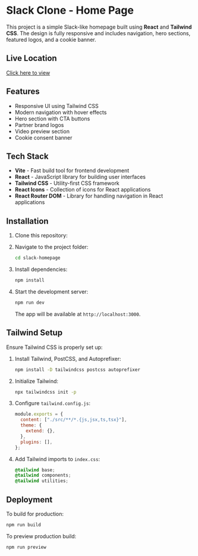 # Slack Clone - Home Page

This project is a simple Slack-like homepage built using **React** and **Tailwind CSS**. The design is fully responsive and includes navigation, hero sections, featured logos, and a cookie banner.

## Live Location
[Click here to view](https://incredible-cajeta-819667.netlify.app/)


## Features
- Responsive UI using Tailwind CSS
- Modern navigation with hover effects
- Hero section with CTA buttons
- Partner brand logos
- Video preview section
- Cookie consent banner

## Tech Stack
- **Vite** - Fast build tool for frontend development
- **React** - JavaScript library for building user interfaces
- **Tailwind CSS** - Utility-first CSS framework
- **React Icons** - Collection of icons for React applications
- **React Router DOM** - Library for handling navigation in React applications

## Installation
1. Clone this repository:
  
2. Navigate to the project folder:
   ```sh
   cd slack-homepage
   ```
3. Install dependencies:
   ```sh
   npm install
   ```
4. Start the development server:
   ```sh
   npm run dev
   ```
   The app will be available at `http://localhost:3000`.

## Tailwind Setup
Ensure Tailwind CSS is properly set up:
1. Install Tailwind, PostCSS, and Autoprefixer:
   ```sh
   npm install -D tailwindcss postcss autoprefixer
   ```
2. Initialize Tailwind:
   ```sh
   npx tailwindcss init -p
   ```
3. Configure `tailwind.config.js`:
   ```js
   module.exports = {
     content: ["./src/**/*.{js,jsx,ts,tsx}"],
     theme: {
       extend: {},
     },
     plugins: [],
   };
   ```
4. Add Tailwind imports to `index.css`:
   ```css
   @tailwind base;
   @tailwind components;
   @tailwind utilities;
   ```

## Deployment
To build for production:
```sh
npm run build
```
To preview production build:
```sh
npm run preview
```

